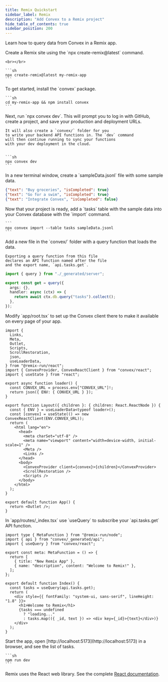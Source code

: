 ```yaml
---
title: Remix Quickstart
sidebar_label: Remix
description: "Add Convex to a Remix project"
hide_table_of_contents: true
sidebar_position: 200
---
```






Learn how to query data from Convex in a Remix app.

<StepByStep>
  <Step title="Create a Remix site">
    Create a Remix site using the `npx create-remix@latest` command.

    <br></br>

    ```sh
    npx create-remix@latest my-remix-app
    ```

  </Step>

  <Step title="Install the Convex library">
    To get started, install the `convex` package.

    ```sh
    cd my-remix-app && npm install convex
    ```

  </Step>

  <Step title="Set up a Convex dev deployment">
    Next, run `npx convex dev`. This
    will prompt you to log in with GitHub,
    create a project, and save your production and deployment URLs.

    It will also create a `convex/` folder for you
    to write your backend API functions in. The `dev` command
    will then continue running to sync your functions
    with your dev deployment in the cloud.


    ```sh
    npx convex dev
    ```

  </Step>

  <Step title="Create sample data for your database">
    In a new terminal window, create a `sampleData.jsonl`
    file with some sample data.

    
```json
{"text": "Buy groceries", "isCompleted": true}
{"text": "Go for a swim", "isCompleted": true}
{"text": "Integrate Convex", "isCompleted": false}
```


  </Step>

  <Step title="Add the sample data to your database">
    Now that your project is ready, add a `tasks` table
    with the sample data into your Convex database with
    the `import` command.

    ```
    npx convex import --table tasks sampleData.jsonl
    ```

  </Step>

  <Step title="Expose a database query">
    Add a new file <JSDialectFileName name="tasks.ts" /> in the `convex/` folder
    with a query function that loads the data.

    Exporting a query function from this file
    declares an API function named after the file
    and the export name, `api.tasks.get`.

    
```ts
import { query } from "./_generated/server";

export const get = query({
  args: {},
  handler: async (ctx) => {
    return await ctx.db.query("tasks").collect();
  },
});
```


  </Step>

  <Step title="Wire up the ConvexProvider">
    Modify `app/root.tsx` to set up the Convex client there to make it available on every page of your app.

    
```tsx
import {
  Links,
  Meta,
  Outlet,
  Scripts,
  ScrollRestoration,
  json,
  useLoaderData,
} from "@remix-run/react";
import { ConvexProvider, ConvexReactClient } from "convex/react";
import { useState } from "react";

export async function loader() {
  const CONVEX_URL = process.env["CONVEX_URL"]!;
  return json({ ENV: { CONVEX_URL } });
}

export function Layout({ children }: { children: React.ReactNode }) {
  const { ENV } = useLoaderData<typeof loader>();
  const [convex] = useState(() => new ConvexReactClient(ENV.CONVEX_URL));
  return (
    <html lang="en">
      <head>
        <meta charSet="utf-8" />
        <meta name="viewport" content="width=device-width, initial-scale=1" />
        <Meta />
        <Links />
      </head>
      <body>
        <ConvexProvider client={convex}>{children}</ConvexProvider>
        <ScrollRestoration />
        <Scripts />
      </body>
    </html>
  );
}

export default function App() {
  return <Outlet />;
}
```


  </Step>

  <Step title="Display the data in your app">
    In `app/routes/_index.tsx` use `useQuery` to subscribe your `api.tasks.get`
    API function.

    
```tsx
import type { MetaFunction } from "@remix-run/node";
import { api } from "convex/_generated/api";
import { useQuery } from "convex/react";

export const meta: MetaFunction = () => {
  return [
    { title: "New Remix App" },
    { name: "description", content: "Welcome to Remix!" },
  ];
};

export default function Index() {
  const tasks = useQuery(api.tasks.get);
  return (
    <div style={{ fontFamily: "system-ui, sans-serif", lineHeight: "1.8" }}>
      <h1>Welcome to Remix</h1>
      {tasks === undefined
        ? "loading..."
        : tasks.map(({ _id, text }) => <div key={_id}>{text}</div>)}
    </div>
  );
}
```


  </Step>

  <Step title="Start the app">
    Start the app, open [http://localhost:5173](http://localhost:5173) in a browser,
    and see the list of tasks.

    ```sh
    npm run dev
    ```

  </Step>

</StepByStep>

Remix uses the React web library. See the complete
[React documentation](/client/react.mdx).
